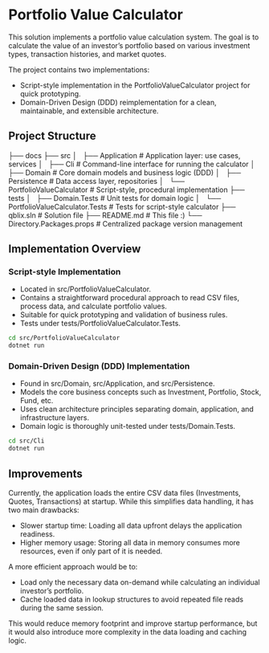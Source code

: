 # Portfolio Value Calculator
This solution implements a portfolio value calculation system. The goal is to calculate the value of an investor’s portfolio based on various investment types, transaction histories, and market quotes.

The project contains two implementations:
- Script-style implementation in the PortfolioValueCalculator project for quick prototyping.
- Domain-Driven Design (DDD) reimplementation for a clean, maintainable, and extensible architecture.

## Project Structure
├── docs
├── src
│   ├── Application              # Application layer: use cases, services
│   ├── Cli                      # Command-line interface for running the calculator
│   ├── Domain                   # Core domain models and business logic (DDD)
│   ├── Persistence              # Data access layer, repositories
│   └── PortfolioValueCalculator # Script-style, procedural implementation
├── tests
│   ├── Domain.Tests             # Unit tests for domain logic
│   └── PortfolioValueCalculator.Tests # Tests for script-style calculator
├── qblix.sln                   # Solution file
├── README.md                   # This file :)
└── Directory.Packages.props    # Centralized package version management

## Implementation Overview

### Script-style Implementation
- Located in src/PortfolioValueCalculator. 
- Contains a straightforward procedural approach to read CSV files, process data, and calculate portfolio values. 
- Suitable for quick prototyping and validation of business rules. 
- Tests under tests/PortfolioValueCalculator.Tests.

```bash
cd src/PortfolioValueCalculator
dotnet run
```

### Domain-Driven Design (DDD) Implementation
- Found in src/Domain, src/Application, and src/Persistence.
- Models the core business concepts such as Investment, Portfolio, Stock, Fund, etc.
- Uses clean architecture principles separating domain, application, and infrastructure layers.
- Domain logic is thoroughly unit-tested under tests/Domain.Tests.


```bash
cd src/Cli
dotnet run
```

## Improvements
Currently, the application loads the entire CSV data files (Investments, Quotes, Transactions) at startup. While this simplifies data handling, it has two main drawbacks:
- Slower startup time: Loading all data upfront delays the application readiness.
- Higher memory usage: Storing all data in memory consumes more resources, even if only part of it is needed.

A more efficient approach would be to:
- Load only the necessary data on-demand while calculating an individual investor’s portfolio.
- Cache loaded data in lookup structures to avoid repeated file reads during the same session.

This would reduce memory footprint and improve startup performance, but it would also introduce more complexity in the data loading and caching logic.
